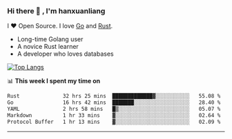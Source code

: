 ### Hi there 👋 , I'm hanxuanliang

<!--
**hanxuanliang/hanxuanliang** is a ✨ _special_ ✨ repository because its `README.md` (this file) appears on your GitHub profile.

Here are some ideas to get you started:

- 🔭 I’m currently working on ...
- 🌱 I’m currently learning ...
- 👯 I’m looking to collaborate on ...
- 🤔 I’m looking for help with ...
- 💬 Ask me about ...
- 📫 How to reach me: ...
- 😄 Pronouns: ...
- ⚡ Fun fact: ...
-->
I ❤ Open Source. I love [Go](https://golang.org) and [Rust](https://www.rust-lang.org/zh-CN/).

* Long-time Golang user
* A novice Rust learner
* A developer who loves databases

[![Top Langs](https://github-readme-stats.vercel.app/api?username=hanxuanliang&show_icons=true&count_private=true&line_height=40)](https://github.com/anuraghazra/github-readme-stats)

📊 **This week I spent my time on**
<!--START_SECTION:waka-->

```txt
Rust              32 hrs 25 mins  █████████████▓░░░░░░░░░░░   55.08 %
Go                16 hrs 42 mins  ███████░░░░░░░░░░░░░░░░░░   28.40 %
YAML              2 hrs 58 mins   █▒░░░░░░░░░░░░░░░░░░░░░░░   05.07 %
Markdown          1 hr 33 mins    ▓░░░░░░░░░░░░░░░░░░░░░░░░   02.64 %
Protocol Buffer   1 hr 13 mins    ▓░░░░░░░░░░░░░░░░░░░░░░░░   02.09 %
```

<!--END_SECTION:waka-->

***
